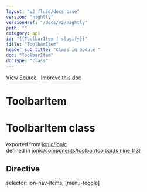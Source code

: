 ```yaml
---
layout: "v2_fluid/docs_base"
version: "nightly"
versionHref: "/docs/v2/nightly"
path: ""
category: api
id: "{{ToolbarItem | slugify}}"
title: "ToolbarItem"
header_sub_title: "Class in module "
doc: "ToolbarItem"
docType: "class"
---
```



<div class="improve-docs">
  <a href='http://github.com/driftyco/ionic2/tree/master/ionic/components/toolbar/toolbar.ts#L112'>
    View Source
  </a>
  &nbsp;
  <a href='http://github.com/driftyco/ionic2/edit/master/ionic/components/toolbar/toolbar.ts#L112'>
    Improve this doc
  </a>
</div>




<h1 class="api-title">

  ToolbarItem



</h1>







<h1 class="class export">ToolbarItem <span class="type">class</span></h1>
<p class="module">exported from <a href='undefined'>ionic/ionic</a><br/>
defined in <a href="https://github.com/driftyco/ionic2/tree/master/ionic/components/toolbar/toolbar.ts#L113-L132">ionic/components/toolbar/toolbar.ts (line 113)</a>
</p>
<h2>Directive</h2>
  <span>selector: ion-nav-items, [menu-toggle]</span>



